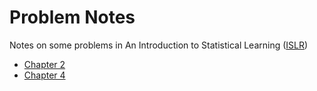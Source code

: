 # Problem Notes

Notes on some problems in An Introduction to Statistical Learning
([ISLR](http://www-bcf.usc.edu/~gareth/ISL/))

* [Chapter 2](ch2)
* [Chapter 4](ch4)
